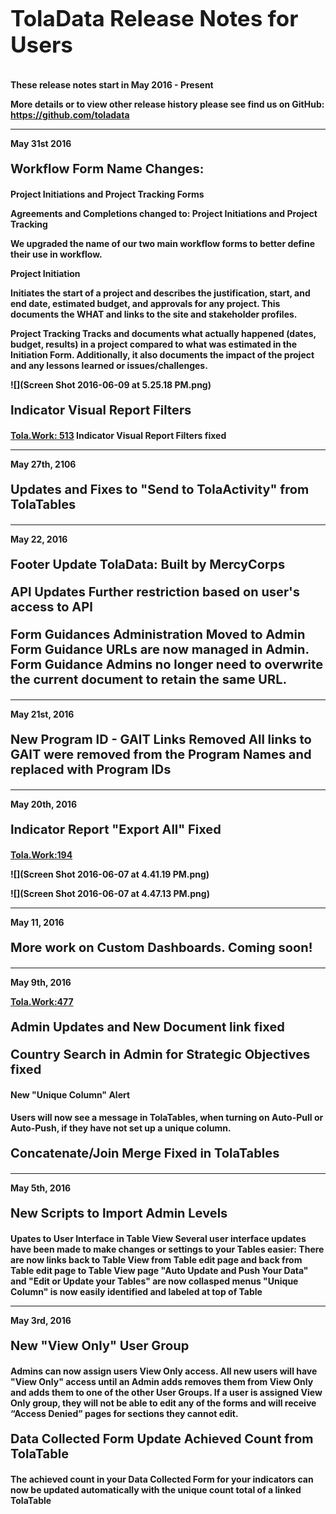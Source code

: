 
<p style="font-size:35px"> <b> TolaData Release Notes for Users


These release notes start in May 2016 - Present

More details or to view other release history please see find us on GitHub: https://github.com/toladata


---


May 31st 2016



<p style="font-size:20px"> <b> Workflow Form Name Changes: 

<b> Project Initiations and Project Tracking Forms


Agreements and Completions changed to:
**Project Initiations and Project Tracking**

We upgraded the name of our two main workflow forms to better define their use in workflow. 

**Project Initiation**

Initiates the start of a project and describes the justification, start, and end date, estimated budget, and approvals for any project.  This documents the WHAT and links to the site and stakeholder profiles. 

**Project Tracking**
Tracks and documents what actually happened (dates, budget, results) in a project compared to what was estimated in the Initiation Form. Additionally, it also documents the impact of the project and any lessons learned or issues/challenges. 

![](Screen Shot 2016-06-09 at 5.25.18 PM.png)







<p style="font-size:20px"> <b>Indicator Visual Report Filters

<b>  [Tola.Work: 513](http://tola.work/helpdesk/tickets/513/)
Indicator Visual Report Filters fixed 









---



May 27th, 2106
<p style="font-size:20px"> <b>Updates and Fixes to "Send to TolaActivity" from TolaTables





---


May 22, 2016 
<p style="font-size:20px"> <b>Footer Update 
TolaData: Built by MercyCorps






<p style="font-size:20px"> <b>API Updates
Further restriction based on user's access to API

<p style="font-size:20px"> <b>Form Guidances Administration Moved to Admin
Form Guidance URLs are now managed in Admin. 
Form Guidance Admins no longer need to overwrite the current document to retain the same URL. 


---



May 21st, 2016

<p style="font-size:20px"> <b> New Program ID - GAIT Links Removed
All links to GAIT were removed from the Program Names and replaced with Program IDs



---


 May 20th, 2016

<p style="font-size:20px"> <b> Indicator Report "Export All" Fixed


<b>[Tola.Work:194](http://tola.work/helpdesk/tickets/194/) 






 

![](Screen Shot 2016-06-07 at 4.41.19 PM.png)

![](Screen Shot 2016-06-07 at 4.47.13 PM.png)











---
May 11, 2016


<p style="font-size:20px"> <b> More work on Custom Dashboards. Coming soon!




---
 May 9th, 2016 



<b> [Tola.Work:477](http://tola.work/helpdesk/tickets/477/)

<p style="font-size:20px"> <b> Admin Updates and New Document link fixed


<p style="font-size:20px"> <b> Country Search in Admin for Strategic Objectives fixed


#### New "Unique Column" Alert 


Users will now see a message in TolaTables, when turning on Auto-Pull or Auto-Push, if they have not set up a unique column.


<p style="font-size:20px"> <b> Concatenate/Join Merge Fixed in TolaTables


---
May 5th, 2016




<p style="font-size:20px"> <b> New Scripts to Import Admin Levels



Upates to User Interface in Table View
Several user interface updates have been made to make changes or settings to your Tables easier: 
There are now links back to Table View from Table edit page and back from Table edit page to Table View page
"Auto Update and Push Your Data" and  "Edit or Update your Tables" are now collasped menus
"Unique Column" is now easily identified and labeled at top of Table






---
 May 3rd, 2016




<p style="font-size:20px"> <b> New "View Only" User Group


Admins can now assign users View Only access. All new users will have "View Only" access until an Admin adds removes them from View Only and adds them to one of the other User Groups. If a user is assigned View Only group, they will not be able to edit any of the forms and will receive “Access Denied” pages for sections they cannot edit. 






<p style="font-size:20px"> <b> Data Collected Form Update Achieved Count from TolaTable


The achieved count in your Data Collected Form for your indicators can now be updated automatically with the unique count total of a linked TolaTable






















